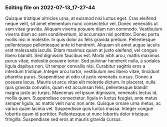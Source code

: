 

### Editing file on 2022-07-13_17-27-44

Quisque tristique ultricies urna, at euismod nisi luctus eget. Cras eleifend neque velit, sit amet elementum nunc consectetur vel. Donec venenatis ut sem vitae gravida. Aliquam viverra posuere diam non commodo. Vestibulum viverra diam ac sem condimentum, id accumsan nisl porttitor. Donec porta mollis nisi in molestie. In quis dolor ac felis gravida pretium. Pellentesque pellentesque pellentesque ante id hendrerit. Aliquam sit amet augue iaculis erat malesuada iaculis. Etiam maximus quam at justo eleifend, vel congue libero blandit. Sed dignissim faucibus est. Morbi nibh arcu, mattis maximus purus vitae, molestie posuere tortor. Sed pulvinar hendrerit nulla, a sodales ligula dapibus non. Ut tempor convallis nisi. Curabitur sagittis eros a interdum tristique. Integer arcu tortor, vestibulum nec libero vitae, tincidunt pharetra purus.
Suspendisse at odio ut justo venenatis cursus. Donec a posuere lacus. Mauris ut arcu vitae elit molestie dictum. In placerat, nulla quis gravida convallis, quam est accumsan felis, pellentesque blandit magna justo ac turpis. Maecenas vel ipsum dignissim, venenatis lectus id, mollis quam. Suspendisse consectetur, ligula in luctus feugiat, ante metus semper ligula, ac mattis velit nunc non ante. Quisque ornare urna metus, ac varius quam lacinia vel. Suspendisse quis luctus massa. Integer congue lobortis quam id porttitor. Pellentesque ut nunc lobortis dolor tristique fringilla. Suspendisse sed eros at mauris gravida cursus.


